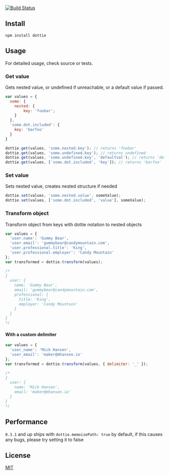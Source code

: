 [![Build Status](https://travis-ci.org/mickhansen/dottie.js.png)](https://travis-ci.org/mickhansen/dottie.js.png)

## Install
    npm install dottie

## Usage
For detailed usage, check source or tests.

### Get value
Gets nested value, or undefined if unreachable, or a default value if passed.

```js
var values = {
  some: {
    nested: {
        key: 'foobar';
    }
  },
  'some.dot.included': {
    key: 'barfoo'
  }
}

dottie.get(values, 'some.nested.key'); // returns 'foobar'
dottie.get(values, 'some.undefined.key'); // returns undefined
dottie.get(values, 'some.undefined.key', 'defaultval'); // returns 'defaultval'
dottie.get(values, ['some.dot.included', 'key']); // returns 'barfoo'
```

### Set value
Sets nested value, creates nested structure if needed

```js
dottie.set(values, 'some.nested.value', someValue);
dottie.set(values, ['some.dot.included', 'value'], someValue);
```

### Transform object
Transform object from keys with dottie notation to nested objects

```js
var values = {
  'user.name': 'Gummy Bear',
  'user.email': 'gummybear@candymountain.com',
  'user.professional.title': 'King',
  'user.professional.employer': 'Candy Mountain'
};
var transformed = dottie.transform(values);

/*
{
  user: {
    name: 'Gummy Bear',
    email: 'gummybear@candymountain.com',
    professional: {
      title: 'King',
      employer: 'Candy Mountain'
    }
  }
}
*/
```

#### With a custom delimiter

```js
var values = {
  'user_name': 'Mick Hansen',
  'user_email': 'maker@mhansen.io'
};
var transformed = dottie.transform(values, { delimiter: '_' });

/*
{
  user: {
    name: 'Mick Hansen',
    email: 'maker@mhansen.io'
  }
}
*/
```

## Performance

`0.3.1` and up ships with `dottie.memoizePath: true` by default, if this causes any bugs, please try setting it to false

## License

[MIT](https://github.com/mickhansen/dottie.js/blob/master/LICENSE)
